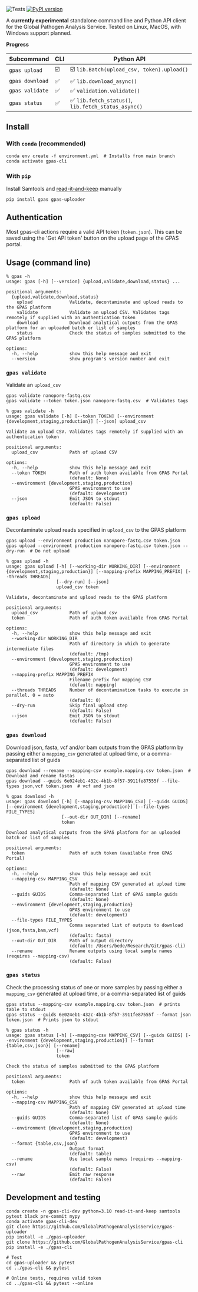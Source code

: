  ![Tests](https://github.com/GlobalPathogenAnalysisService/gpas-cli/actions/workflows/test.yml/badge.svg) [![PyPI version](https://badge.fury.io/py/gpas.svg)](https://badge.fury.io/py/gpas)

A **currently experimental** standalone command line and Python API client for the Global Pathogen Analysis Service. Tested on Linux, MacOS, with Windows support planned.

**Progress**

| Subcommand        | CLI | Python API |
| ----------------- | ------- | ---------- |
| `gpas upload` | ☑️ | ☑️ `lib.Batch(upload_csv, token).upload()` |
| `gpas download` | ✅ | ✅ `lib.download_async()` |
| `gpas validate` | ✅ | ✅ `validation.validate()` |
| `gpas status` | ✅ | ✅ `lib.fetch_status()`, `lib.fetch_status_async()` |



## Install

###  With `conda` (recommended)


```
conda env create -f environment.yml  # Installs from main branch
conda activate gpas-cli
```

### With `pip`

Install Samtools and [read-it-and-keep](https://github.com/GlobalPathogenAnalysisService/read-it-and-keep) manually

```
pip install gpas gpas-uploader
```

## Authentication

Most gpas-cli actions require a valid API token (`token.json`). This can be saved using the 'Get API token' button on the upload page of the GPAS portal.

## Usage (command line)

```
% gpas -h
usage: gpas [-h] [--version] {upload,validate,download,status} ...

positional arguments:
  {upload,validate,download,status}
    upload              Validate, decontaminate and upload reads to the GPAS platform
    validate            Validate an upload CSV. Validates tags remotely if supplied with an authentication token
    download            Download analytical outputs from the GPAS platform for an uploaded batch or list of samples
    status              Check the status of samples submitted to the GPAS platform

options:
  -h, --help            show this help message and exit
  --version             show program's version number and exit
```

### `gpas validate`

Validate an `upload_csv`

```
gpas validate nanopore-fastq.csv
gpas validate --token token.json nanopore-fastq.csv  # Validates tags
```

```
% gpas validate -h
usage: gpas validate [-h] [--token TOKEN] [--environment {development,staging,production}] [--json] upload_csv

Validate an upload CSV. Validates tags remotely if supplied with an authentication token

positional arguments:
  upload_csv            Path of upload CSV

options:
  -h, --help            show this help message and exit
  --token TOKEN         Path of auth token available from GPAS Portal
                        (default: None)
  --environment {development,staging,production}
                        GPAS environment to use
                        (default: development)
  --json                Emit JSON to stdout
                        (default: False)
```

### `gpas upload`

Decontaminate upload reads specified in `upload_csv` to the GPAS platform

```
gpas upload --environment production nanopore-fastq.csv token.json
gpas upload --environment production nanopore-fastq.csv token.json --dry-run  # Do not upload
```

```
% gpas upload -h
usage: gpas upload [-h] [--working-dir WORKING_DIR] [--environment {development,staging,production}] [--mapping-prefix MAPPING_PREFIX] [--threads THREADS]
                   [--dry-run] [--json]
                   upload_csv token

Validate, decontaminate and upload reads to the GPAS platform

positional arguments:
  upload_csv            Path of upload csv
  token                 Path of auth token available from GPAS Portal

options:
  -h, --help            show this help message and exit
  --working-dir WORKING_DIR
                        Path of directory in which to generate intermediate files
                        (default: /tmp)
  --environment {development,staging,production}
                        GPAS environment to use
                        (default: development)
  --mapping-prefix MAPPING_PREFIX
                        Filename prefix for mapping CSV
                        (default: mapping)
  --threads THREADS     Number of decontamination tasks to execute in parallel. 0 = auto
                        (default: 0)
  --dry-run             Skip final upload step
                        (default: False)
  --json                Emit JSON to stdout
                        (default: False)
```

### `gpas download`

Download json, fasta, vcf and/or bam outputs from the GPAS platform by passing either a `mapping_csv` generated at upload time, or a comma-separated list of guids

```
gpas download --rename --mapping-csv example.mapping.csv token.json  # Download and rename fastas
gpas download --guids 6e024eb1-432c-4b1b-8f57-3911fe87555f --file-types json,vcf token.json  # vcf and json
```

```
% gpas download -h
usage: gpas download [-h] [--mapping-csv MAPPING_CSV] [--guids GUIDS] [--environment {development,staging,production}] [--file-types FILE_TYPES]
                     [--out-dir OUT_DIR] [--rename]
                     token

Download analytical outputs from the GPAS platform for an uploaded batch or list of samples

positional arguments:
  token                 Path of auth token (available from GPAS Portal)

options:
  -h, --help            show this help message and exit
  --mapping-csv MAPPING_CSV
                        Path of mapping CSV generated at upload time
                        (default: None)
  --guids GUIDS         Comma-separated list of GPAS sample guids
                        (default: None)
  --environment {development,staging,production}
                        GPAS environment to use
                        (default: development)
  --file-types FILE_TYPES
                        Comma separated list of outputs to download (json,fasta,bam,vcf)
                        (default: fasta)
  --out-dir OUT_DIR     Path of output directory
                        (default: /Users/bede/Research/Git/gpas-cli)
  --rename              Rename outputs using local sample names (requires --mapping-csv)
                        (default: False)
```

### `gpas status`

Check the processing status of one or more samples by passing either a `mapping_csv` generated at upload time, or a comma-separated list of guids

```
gpas status --mapping-csv example.mapping.csv token.json  # prints table to stdout
gpas status --guids 6e024eb1-432c-4b1b-8f57-3911fe87555f --format json token.json  # Prints json to stdout
```

```
% gpas status -h
usage: gpas status [-h] [--mapping-csv MAPPING_CSV] [--guids GUIDS] [--environment {development,staging,production}] [--format {table,csv,json}] [--rename]
                   [--raw]
                   token

Check the status of samples submitted to the GPAS platform

positional arguments:
  token                 Path of auth token available from GPAS Portal

options:
  -h, --help            show this help message and exit
  --mapping-csv MAPPING_CSV
                        Path of mapping CSV generated at upload time
                        (default: None)
  --guids GUIDS         Comma-separated list of GPAS sample guids
                        (default: None)
  --environment {development,staging,production}
                        GPAS environment to use
                        (default: development)
  --format {table,csv,json}
                        Output format
                        (default: table)
  --rename              Use local sample names (requires --mapping-csv)
                        (default: False)
  --raw                 Emit raw response
                        (default: False)
```



## Development and testing

```
conda create -n gpas-cli-dev python=3.10 read-it-and-keep samtools pytest black pre-commit mypy
conda activate gpas-cli-dev
git clone https://github.com/GlobalPathogenAnalysisService/gpas-uploader
pip install -e ./gpas-uploader
git clone https://github.com/GlobalPathogenAnalysisService/gpas-cli
pip install -e ./gpas-cli

# Test
cd gpas-uploader && pytest
cd ../gpas-cli && pytest

# Online tests, requires valid token
cd ../gpas-cli && pytest --online
```
